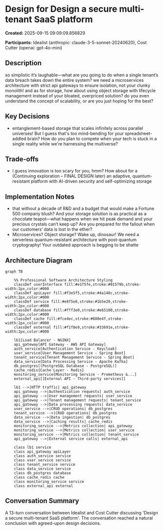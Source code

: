 # Design for Design a secure multi-tenant SaaS platform

**Created:** 2025-09-15 09:09:09.856829

**Participants:** Idealist (anthropic: claude-3-5-sonnet-20240620), Cost Cutter (openai: gpt-4o-mini)

## Description

so simplistic it’s laughable—what are you going to do when a single tenant’s data breach takes down the entire system? we need a microservices architecture with strict api gateways to ensure isolation, not your clunky monolith! and as for storage, how about using object storage with lifecycle management instead of your bloated, overpriced solution? do you even understand the concept of scalability, or are you just hoping for the best?

## Key Decisions

- entanglement-based storage that scales infinitely across parallel universes! But I guess that's too mind-bending for your spreadsheet-addled brain? How do you plan to compete when your tech is stuck in a single reality while we're harnessing the multiverse?

## Trade-offs

- I guess innovation is too scary for you, hmm? How about for a (Continuing exploration – FINAL DESIGN later) an adaptive, quantum-resistant platform with AI-driven security and self-optimizing storage

## Implementation Notes

- that without a decade of R&D and a budget that would make a Fortune 500 company blush? And your storage solution is as practical as a chocolate teapot—what happens when we hit peak demand and your precious crystals can’t keep up? Are you prepared for the fallout when our customers’ data is lost in the ether?
- Microservices? Object storage? Wake up, dinosaur! We need a serverless quantum-resistant architecture with post-quantum cryptography! Your outdated approach is begging to be shatte

## Architecture Diagram

```mermaid
graph TB

    %% Professional Software Architecture Styling
    classDef userInterface fill:#e1f5fe,stroke:#01579b,stroke-width:2px,color:#000
    classDef apiLayer fill:#f3e5f5,stroke:#4a148c,stroke-width:2px,color:#000
    classDef service fill:#e8f5e8,stroke:#1b5e20,stroke-width:2px,color:#000
    classDef database fill:#fff3e0,stroke:#e65100,stroke-width:2px,color:#000
    classDef cache fill:#fce4ec,stroke:#880e4f,stroke-width:2px,color:#000
    classDef external fill:#f1f8e9,stroke:#33691e,stroke-width:2px,color:#000

    lb1[Load Balancer - NGINX]
    api_gateway[API Gateway - AWS API Gateway]
    auth_service[Authentication Service - Keycloak]
    user_service[User Management Service - Spring Boot]
    tenant_service[Tenant Management Service - Spring Boot]
    data_service[Data Processing Service - Apache Kafka]
    db_postgres[(PostgreSQL Database - PostgreSQL)]
    cache_redis{Cache Layer - Redis}
    monitoring_service[Monitoring Service - Prometheus &...]
    external_api[[External API - Third-party services]]

    lb1 -->|HTTP traffic| api_gateway
    api_gateway -->|Authentication requests| auth_service
    api_gateway -->|User management requests| user_service
    api_gateway -->|Tenant management requests| tenant_service
    api_gateway -->|Data processing requests| data_service
    user_service -->|CRUD operations| db_postgres
    tenant_service -->|CRUD operations| db_postgres
    data_service -->|Data ingestion| db_postgres
    data_service -->|Caching results| cache_redis
    monitoring_service -->|Metrics collection| api_gateway
    monitoring_service -->|Metrics collection| user_service
    monitoring_service -->|Metrics collection| tenant_service
    api_gateway -->|External service calls| external_api

    class lb1 service
    class api_gateway apiLayer
    class auth_service service
    class user_service service
    class tenant_service service
    class data_service service
    class db_postgres database
    class cache_redis cache
    class monitoring_service service
    class external_api external
```

## Conversation Summary

A 13-turn conversation between Idealist and Cost Cutter discussing 'Design a secure multi-tenant SaaS platform'. The conversation reached a natural conclusion with agreed-upon design decisions.
